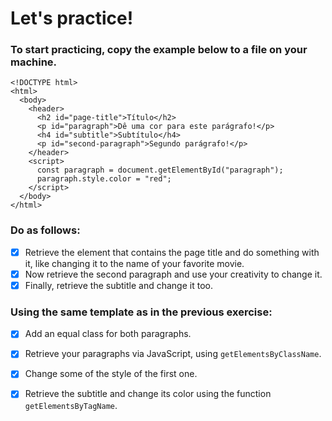 # Let's practice!

### To start practicing, copy the example below to a file on your machine.

```
<!DOCTYPE html>
<html>
  <body>
    <header>
      <h2 id="page-title">Título</h2>
      <p id="paragraph">Dê uma cor para este parágrafo!</p>
      <h4 id="subtitle">Subtítulo</h4>
      <p id="second-paragraph">Segundo parágrafo!</p>
    </header>
    <script>
      const paragraph = document.getElementById("paragraph");
      paragraph.style.color = "red";
    </script>
  </body>
</html>
```

### Do as follows:

- [x] Retrieve the element that contains the page title and do something with it, like changing it to the name of your favorite movie.
- [x] Now retrieve the second paragraph and use your creativity to change it.
- [x] Finally, retrieve the subtitle and change it too.

### Using the same template as in the previous exercise:

- [x] Add an equal class for both paragraphs.
- [x] Retrieve your paragraphs via JavaScript, using `getElementsByClassName`.
- [x] Change some of the style of the first one.
- [x] Retrieve the subtitle and change its color using the function `getElementsByTagName`.

